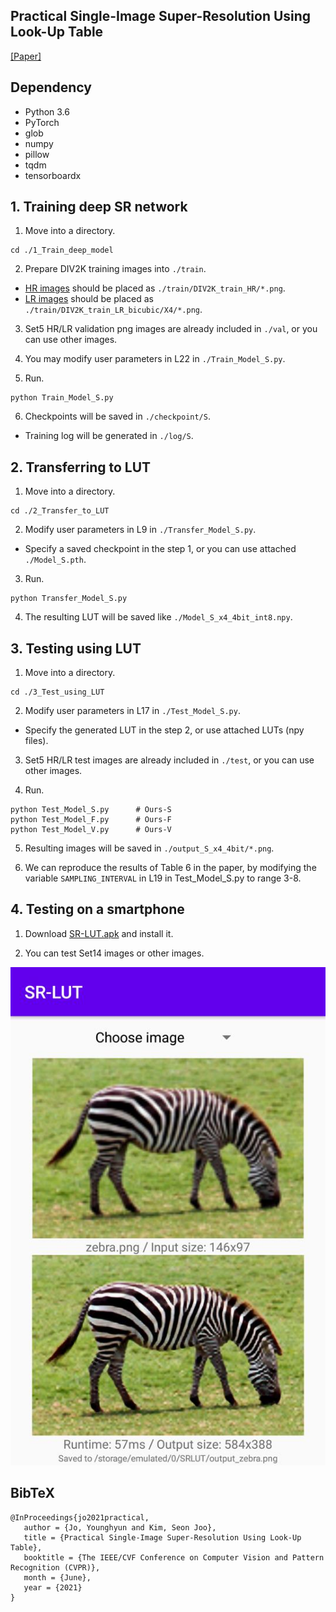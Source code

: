 ## Practical Single-Image Super-Resolution Using Look-Up Table

[[Paper]](https://openaccess.thecvf.com/content/CVPR2021/html/Jo_Practical_Single-Image_Super-Resolution_Using_Look-Up_Table_CVPR_2021_paper.html) 


## Dependency
- Python 3.6
- PyTorch 
- glob
- numpy
- pillow
- tqdm
- tensorboardx


## 1. Training deep SR network
1. Move into a directory.
```
cd ./1_Train_deep_model
```

2. Prepare DIV2K training images into `./train`.
- [HR images](http://data.vision.ee.ethz.ch/cvl/DIV2K/DIV2K_train_HR.zip) should be placed as `./train/DIV2K_train_HR/*.png`.
- [LR images](http://data.vision.ee.ethz.ch/cvl/DIV2K/DIV2K_train_LR_bicubic_X4.zip) should be placed as `./train/DIV2K_train_LR_bicubic/X4/*.png`.


3. Set5 HR/LR validation png images are already included in `./val`, or you can use other images.

4. You may modify user parameters in L22 in `./Train_Model_S.py`.

5. Run.
```
python Train_Model_S.py
```

6. Checkpoints will be saved in `./checkpoint/S`.
- Training log will be generated in `./log/S`.



## 2. Transferring to LUT
1. Move into a directory.
```
cd ./2_Transfer_to_LUT
```

2. Modify user parameters in L9 in `./Transfer_Model_S.py`.
- Specify a saved checkpoint in the step 1, or you can use attached `./Model_S.pth`.

3. Run.
```
python Transfer_Model_S.py
```

4. The resulting LUT will be saved like `./Model_S_x4_4bit_int8.npy`.


## 3. Testing using LUT
1. Move into a directory.
```
cd ./3_Test_using_LUT
```

2. Modify user parameters in L17 in `./Test_Model_S.py`.
- Specify the generated LUT in the step 2, or use attached LUTs (npy files).

3. Set5 HR/LR test images are already included in `./test`, or you can use other images.

4. Run.
```
python Test_Model_S.py      # Ours-S
python Test_Model_F.py      # Ours-F
python Test_Model_V.py      # Ours-V
```

5. Resulting images will be saved in `./output_S_x4_4bit/*.png`.

6. We can reproduce the results of Table 6 in the paper, by modifying the variable `SAMPLING_INTERVAL` in L19 in Test_Model_S.py to range 3-8.



## 4. Testing on a smartphone
1. Download [SR-LUT.apk](https://drive.google.com/file/d/1Od4uoMeM6ND26yvKAsT3ofzwIDtO0LSn/view?usp=sharing) and install it.

2. You can test Set14 images or other images.

![SR-LUT Android app demo](Demo.jpg)




## BibTeX
```
@InProceedings{jo2021practical,
   author = {Jo, Younghyun and Kim, Seon Joo},
   title = {Practical Single-Image Super-Resolution Using Look-Up Table},
   booktitle = {The IEEE/CVF Conference on Computer Vision and Pattern Recognition (CVPR)},
   month = {June},
   year = {2021}
}
```

